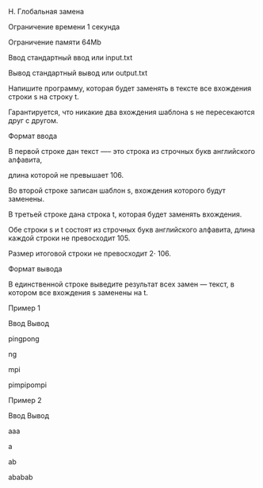 H. Глобальная замена

Ограничение времени	1 секунда

Ограничение памяти	64Mb

Ввод	стандартный ввод или input.txt

Вывод	стандартный вывод или output.txt

Напишите программу, которая будет заменять в тексте все вхождения строки s на строку t. 

Гарантируется, что никакие два вхождения шаблона s не пересекаются друг с другом.

Формат ввода

В первой строке дан текст —– это строка из строчных букв английского алфавита,

длина которой не превышает 106.

Во второй строке записан шаблон s, вхождения которого будут заменены.

В третьей строке дана строка t, которая будет заменять вхождения.

Обе строки s и t состоят из строчных букв английского алфавита, длина каждой строки не превосходит 105. 

Размер итоговой строки не превосходит 2⋅ 106.

Формат вывода

В единственной строке выведите результат всех замен — текст, в котором все вхождения s заменены на t.

Пример 1

Ввод	Вывод

pingpong

ng

mpi

pimpipompi

Пример 2

Ввод	Вывод

aaa

a

ab

ababab